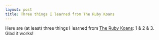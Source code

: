 ```yaml
---
layout: post
title: Three things I learned from The Ruby Koans
---
```


Here are (at least) three things I learned from [The Ruby Koans](http://rubykoans.com/): 1 & 2 & 3. Glad it works!


